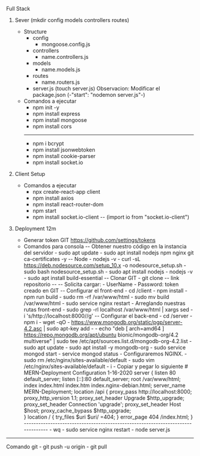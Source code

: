 Full Stack
1. Sever (mkdir config models controllers routes)
    - Structure
        * config
            - mongoose.config.js
        * controllers
            - name.controllers.js
        *  models
            - name.models.js
        * routes
            - name.routers.js
        * server.js (touch server.js)
            Observacion: Modificar el package.json (-"start": "nodemon server.js"-)
    - Comandos a ejecutar
        * npm init -y
        * npm  install express
        * npm  install mongoose
        * npm  install cors
		------------------------
		* npm i bcrypt
		* npm install jsonwebtoken
		* npm install cookie-parser
		* npm install socket.io
		
2. Client Setup
    - Comandos a ejecutar
        * npx create-react-app client
        * npm install axios
		* npm install react-router-dom
		* npm start
		* npm install socket.io-client -- (import io from "socket.io-client")
		
3. Deployment 12m
	- Generar token GIT
		https://github.com/settings/tokens
	- Comandos para consola 
		-- Obtener nuestro código en la instancia del servidor
			- sudo apt update 
			- sudo apt install nodejs npm nginx git ca-certificates -y
		-- Node
			- nodejs -v
			- curl -sL https://deb.nodesource.com/setup_10.x -o nodesource_setup.sh
			- sudo bash nodesource_setup.sh
			- sudo apt install nodejs
			- nodejs -v
			- sudo apt install build-essential
		-- Clonar GIT 
			- git clone -- link repositorio -- 
				-- Solicita cargar: 
					- UserName
					- Password: token creado en GIT
		-- Configurar el front-end
			- cd /client
				- npm install
				- npm run build
				- sudo rm -rf /var/www/html 
				- sudo mv build /var/www/html
				- sudo service nginx restart
			- Arreglando nuestras rutas front-end
				- sudo grep -rl localhost /var/www/html | xargs sed -i 's/http:\/\/localhost:8000//g'
		-- Configurar el back-end
			- cd /server
				- npm i
				- wget -qO - https://www.mongodb.org/static/pgp/server-4.2.asc | sudo apt-key add -
				- echo "deb [ arch=amd64 ] https://repo.mongodb.org/apt/ubuntu bionic/mongodb-org/4.2 multiverse" | sudo tee /etc/apt/sources.list.d/mongodb-org-4.2.list
				- sudo apt update
				- sudo apt install -y mongodb-org
				- sudo service mongod start
				- service mongod status
			- Configuraremos NGINX.
				- sudo rm /etc/nginx/sites-available/default
				- sudo vim /etc/nginx/sites-available/default
				- i
					- Copiar y pegar lo siguiente
									# MERN-Deployment Configuration 1-16-2020
									server {
										listen 80 default_server;
										listen [::]:80 default_server;
										root /var/www/html;
										index index.html index.htm index.nginx-debian.html;
										server_name MERN-Deployment;
										location /api {
											proxy_pass http://localhost:8000;
											proxy_http_version 1.1;
											proxy_set_header Upgrade $http_upgrade;
											proxy_set_header Connection 'upgrade';
											proxy_set_header Host $host;
											proxy_cache_bypass $http_upgrade;    
										}
										location / {
											try_files $uri $uri/ =404;
										}
										error_page 404 /index.html;
									}
						--------------------------------------------------------------------------------
						- wq
				- sudo service nginx restart
				- node server.js
						
						
------------------------------------------------------------------------------------------------------------------------------------------------
Comando git 
	- git push -u origin <nombre-de-tu-rama>
	- git pull 
	
	
